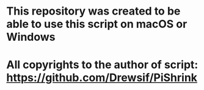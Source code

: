 # This repository was created to be able to use this script on macOS or Windows
# All copyrights to the author of script: https://github.com/Drewsif/PiShrink